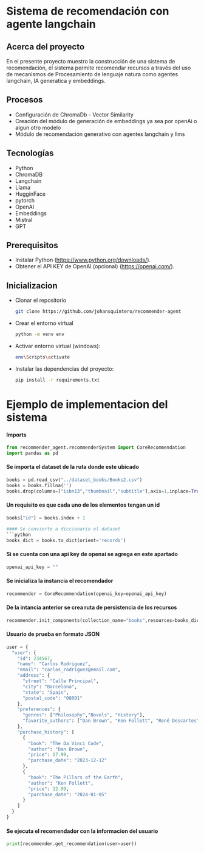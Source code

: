 # Sistema de recomendación con agente langchain

<!-- ABOUT THE PROJECT -->
## Acerca del proyecto
En el presente proyecto muestro la construcción de una sistema de recomendación, el sistema permite recomendar recursos a través del uso de mecanismos de Procesamiento de lenguaje natura como agentes langchain, IA generatica y embeddings.


## Procesos 

* Configuración de ChromaDb - Vector Similarity
* Creación del módulo de generación de embeddings ya sea por openAi o algun otro modelo
* Módulo de recomendación generativo con agentes langchain y llms

<!-- GETTING STARTED -->
## Tecnologías

* Python
* ChromaDB
* Langchain
* Llama
* HugginFace
* pytorch
* OpenAI
* Embeddings
* Mistral
* GPT


## Prerequisitos

* Instalar Python (<a href="https://www.python.org/downloads/">https://www.python.org/downloads/</a>).
* Obtener el API KEY de OpenAI (opcional) (<a href="https://openai.com/">https://openai.com/</a>).

## Inicializacion

* Clonar el repositorio
  ```sh
  git clone https://github.com/johansquintero/recommender-agent
  ```

* Crear el entorno virtual
  ```sh
  python -m venv env
  ```
* Activar entorno virtual (windows):
  ```sh
  env\Scripts\activate
  ```
* Instalar las dependencias del proyecto:
  ```sh
  pip install -r requirements.txt
  ```



# Ejemplo de implementacion del sistema
#### Imports 
```python
from recommender_agent.recommenderSystem import CoreRecommendation
import pandas as pd
```
#### Se importa el dataset de la ruta donde este ubicado
```python
books = pd.read_csv("../dataset_books/Books2.csv")
books = books.fillna('')
books.drop(columns=["isbn13","thumbnail","subtitle"],axis=1,inplace=True)
```
#### Un requisito es que cada uno de los elementos tengan un id
```python
books["id"] = books.index + 1

#### Se convierte a diccionario el dataset
```python
books_dict = books.to_dict(orient='records') 
```
#### Si se cuenta con una api key de openai se agrega en este apartado
```python
openai_api_key = ""
```
#### Se inicializa la instancia el recomendador
```python
recommender = CoreRecommendation(openai_key=openai_api_key)
```
#### De la intancia anterior se crea ruta de persistencia de los recursos
```python
recommender.init_components(collection_name="books",resources=books_dict)
```
#### Usuario de prueba en formato JSON
```python
user = {
  "user": {
    "id": 234567,
    "name": "Carlos Rodriguez",
    "email": "carlos_rodriguez@email.com",
    "address": {
      "street": "Calle Principal",
      "city": "Barcelona",
      "state": "Spain",
      "postal_code": "08001"
    },
    "preferences": {
      "genres": ["Philosophy","Novels", "History"],
      "favorite_authors": ["Dan Brown", "Ken Follett", "René Descartes"]
    },
    "purchase_history": [
      {
        "book": "The Da Vinci Code",
        "author": "Dan Brown",
        "price": 17.99,
        "purchase_date": "2023-12-12"
      },
      {
        "book": "The Pillars of the Earth",
        "author": "Ken Follett",
        "price": 22.99,
        "purchase_date": "2024-01-05"
      }
    ]
  }
}
```
#### Se ejecuta el recomendador con la informacion del usuario
```python
print(recommender.get_recommendation(user=user))
```



